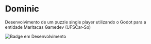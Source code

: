 # Dominic

Desenvolvimento de um puzzle single player utilizando o Godot para a entidade Maritacas Gamedev (UFSCar-So)

![Badge em Desenvolvimento](http://img.shields.io/static/v1?label=STATUS&message=EM%20DESENVOLVIMENTO&color=GREEN&style=plastic)
